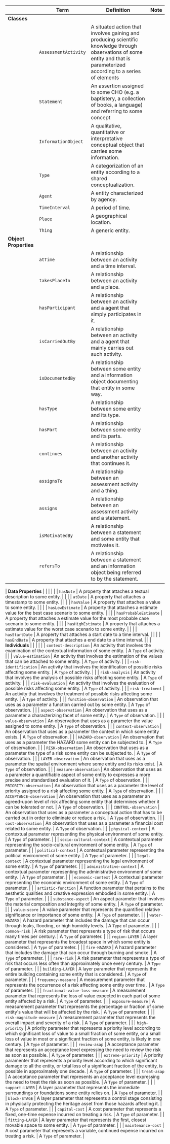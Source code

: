 |                       | **Term**                        | **Definition**                                                                                                                                                                                                                              | **Note**                 |
|-----------------------|---------------------------------|---------------------------------------------------------------------------------------------------------------------------------------------------------------------------------------------------------------------------------------------|--------------------------|
| **Classes**           |                                 |                                                                                                                                                                                                                                             |                          |
|                       | `AssessmentActivity`            | A situated action that involves gaining and producing scientific knowledge through observations of some entity and that is parameterized according to a series of elements                                                                  |                          |
|                       | `Statement`                   | An assertion assigned to some CHO (e.g. a baptistery, a collection of books, a language) and referring to some concept                                                                     |                          |
|                       | `InformationObject`                     | A qualitative, quantitative or interpretative conceptual object that carries some information.                                                                                                                                          |                          |
|                       | `Type`                          | A categorization of an entity according to a shared conceptualization.                                                                                                                                                                      |                          |
|                       | `Agent`                         | A entity characterized by agency.                                                                                                                                                                                                           |                          |
|                       | `TimeInterval`                  | A period of time.                                                                                                                                                                                                                           |                          |
|                       | `Place`                         | A geographical location.                                                                                                                                                                                                                    |                          |
|                       | `Thing`                         | A generic entity.                                                                                                                                                                                                                           |                          |
| **Object Properties** |                                 |                                                                                                                                                                                                                                             |                          |
|                       | `atTime`                        | A relationship between an activity and a time interval.                                                                                                                                                                                     |                          |
|                       | `takesPlaceIn`                  | A relationship between an activity and a place.                                                                                                                                                                                             |                          |
|                       | `hasParticipant`                | A relationship between an activity and a agent that simply participates in it.                                                                                                                                                              |                          |
|                       | `isCarriedOutBy`                | A relationship between an activity and a agent that mainly carries out such activity.                                                                                                                                                       |                          |
|                       | `isDocumentedBy`                | A relationship between some entity and a information object documenting that entity in some way.                                                                                                                                                                                |                          |
|                       | `hasType`                       | A relationship between some entity and its type.                                                                                                                                                                                            |                          |
|                       | `hasPart`                       | A relationship between some entity and its parts.                                                                                                                                                                                           |                          |
|                       | `continues`                     | A relationship between an activity and another activity that continues it.                                                                                                                                                                  |                          |
|                       | `assignsTo`                      | A relationship between an assessment activity and a thing.                                                                                                                                                                                          |                          |
|                       | `assigns`                 | A relationship between an assessment activity and a statement.                                                                                                                                                                                      |                          |
|                       | `isMotivatedBy`                 | A relationship between a statement and some entity that motivates it.                                                                                                                                                                    |                          |
|                       | `refersTo`                 | A relationship between a statement and an information object being referred to by the statement.                                                                                                                                                                    |                          |

| **Data Properties**   |                                 |                                                                                                                                                                                                                                             |                          |
|                       | `hasNote`                       | A property that attaches a textual description to some entity.                                                                                                                                                                              |                          |
|                       | `atDate`                        | A property that attaches a timestamp to some entity.                                                                                                                                                                                        |                          |
|                       | `hasValue`                      | A property that attaches a value to some entity.                                                                                                                                                                                            |                          |
|                       | `hasLowEstimate`                      | A property that attaches a estimate value for the best case scenario to some entity.                                                                                                                                                                                         |                          |
|                       | `hasProbableEstimate`                      | A property that attaches a estimate value for the most probable case scenario to some entity.                                                                                                                                                                                             |                          |
|                       | `hasHighEstimate`                      | A property that attaches a estimate value for the worst case scenario to some entity.                                                                                                                                                                                             |                          |
|                       | `hasStartDate`                  | A property that attaches a start date to a time interval.                                                                                                                                                                                   |                          |
|                       | `hasEndDate`                    | A property that attaches a end date to a time interval.                                                                                                                                                                                     |                          |
| **Individuals**       |                                 |                                                                                                                                                                                                                                             |                          |
|                       | `context-description`           | An activity that involves the examination of the contextual information of some entity.                                                                                                                                                     | A `Type` of activity.    |
|                       | `value-estimation`              | An activity that involves the estimation of the values that can be attached to some entity.                                                                                                                                                 | A `Type` of activity.    |
|                       | `risk-identification`           | An activity that involves the identification of possible risks affecting some entity.                                                                                                                                                       | A `Type` of activity.    |
|                       | `risk-analysis`                 | An activity that involves the analysis of possible risks affecting some entity.                                                                                                                                                             | A `Type` of activity.    |
|                       | `risk-evaluation`               | An activity that involves the evaluation of possible risks affecting some entity.                                                                                                                                                           | A `Type` of activity.    |
|                       | `risk-treatment`                | An activity that involves the treatment of possible risks affecting some entity.                                                                                                                                                            | A `Type` of activity.    |
|                       | `function-observation`          | An observation that uses as a parameter a function carried out by some entity.                                                                                                                                                              | A `Type` of observation. |
|                       | `aspect-observation`            | An observation that uses as a parameter a characterizing facet of some entity.                                                                                                                                                              | A `Type` of observation. |
|                       | `value-observation`             | An observation that uses as a parameter the value assigned to some entity.                                                                                                                                                                  | A `Type` of observation. |
|                       | `context-observation`           | An observation that uses as a parameter the context in which some entity exists.                                                                                                                                                            | A `Type` of observation. |
|                       | `HAZARD-observation`            | An observation that uses as a parameter the HAZARD some entity can be subjected to.                                                                                                                                                         | A `Type` of observation. |
|                       | `RISK-observation`              | An observation that uses as a parameter the type of a risk some entity can be subjected to.                                                                                                                                                 | A `Type` of observation. |
|                       | `LAYER-observation`             | An observation that uses as a parameter the spatial environment where some entity and its risks exist.                                                                                                                                      | A `Type` of observation. |
|                       | `measure-observation`           | An observation that uses as a parameter a quantifiable aspect of some entity to expresses a more precise and standardised evaluation of it.                                                                                                 | A `Type` of observation. |
|                       | `PRIORITY-observation`          | An observation that uses as a parameter the level of priority assigned to a risk affecting some entity.                                                                                                                                     | A `Type` of observation. |
|                       | `ACCEPTANCE-observation`        | An observation that uses as a parameter an agreed-upon level of risk affecting some entity that determines whether it can be tolerated or not.                                                                                              | A `Type` of observation. |
|                       | `CONTROL-observation`           | An observation that uses as a parameter a conceptual action that has to be carried out in order to eliminate or reduce a risk.                                                                                                              | A `Type` of observation. |
|                       | `cost-observation`              | An observation that uses as a parameter a financial cost related to some entity.                                                                                                                                                            | A `Type` of observation. |
|                       | `physical-context`              | A contextual parameter representing the physical environment of some entity.                                                                                                                                                                | A `Type` of parameter.   |
|                       | `socio-cultural-context`        | A contextual parameter representing the socio-cultural environment of some entity.                                                                                                                                                          | A `Type` of parameter.   |
|                       | `political-context`             | A contextual parameter representing the political environment of some entity.                                                                                                                                                               | A `Type` of parameter.   |
|                       | `legal-context`                 | A contextual parameter representing the legal environment of some entity.                                                                                                                                                                   | A `Type` of parameter.   |
|                       | `administrative-context`        | A contextual parameter representing the administrative environment of some entity.                                                                                                                                                          | A `Type` of parameter.   |
|                       | `economic-context`              | A contextual parameter representing the economic environment of some entity.                                                                                                                                                                | A `Type` of parameter.   |
|                       | `artistic-function`             | A function parameter that pertains to the aesthetic qualities and creative expression embodied in some entity.                                                                                                                              | A `Type` of parameter.   |
|                       | `substance-aspect`              | An aspect parameter that involves the material composition and integrity of some entity.                                                                                                                                                    | A `Type` of parameter.   |
|                       | `value-score`                   | A value parameter that represents the quantified relative significance or importance of some entity.                                                                                                                                        | A `Type` of parameter.   |
|                       | `water-HAZARD`                  | A hazard parameter that includes the damage that can occur through leaks, flooding, or high humidity levels.                                                                                                                                | A `Type` of parameter.   |
|                       | `common-risk`                   | A risk parameter that represents a type of risk that occurs many times per century.                                                                                                                                                         | A `Type` of parameter.   |
|                       | `region-LAYER`                  | A layer parameter that represents the broadest space in which some entity is considered.                                                                                                                                                    | A `Type` of parameter.   |
|                       | `fire-HAZARD`                   | A hazard parameter that includes the damage that can occur through burning and smoke.                                                                                                                                                       | A `Type` of parameter.   |
|                       | `rare-risk`                     | A risk parameter that represents a type of risk that occurs less often than approximately once every century.                                                                                                                               | A `Type` of parameter.   |
|                       | `building-LAYER`                | A layer parameter that represents the entire building containing some entity that is considered.                                                                                                                                            | A `Type` of parameter.   |
|                       | `frequency-measure`             | A measurement parameter that represents the occurrence of a risk affecting some entity over time .                                                                                                                                          | A `Type` of parameter.   |
|                       | `fractional-value-loss-measure` | A measurement parameter that represents the loss of value expected in each part of some entity affected by a risk.                                                                                                                          | A `Type` of parameter.   |
|                       | `exposure-measure`              | A measurement parameter that represents the percentage or fraction of some entity's value that will be affected by the risk.                                                                                                                | A `Type` of parameter.   |
|                       | `risk-magnitude-measure`        | A measurement parameter that represents the overall impact and severity of a risk.                                                                                                                                                          | A `Type` of parameter.   |
|                       | `high-priority`                 | A priority parameter that represents a priority level according to which significant loss of value to a small fraction of some entity, or a small loss of value in most or a significant fraction of some entity, is likely in one century. | A `Type` of parameter.   |
|                       | `review-asap`                   | A acceptance parameter that represents an acceptance level expressing the need to review the risk as soon as possible.                                                                                                                      | A `Type` of parameter.   |
|                       | `extreme-priority`              | A priority paramenter that represents a priority level according to which significant damage to all the entity, or total loss of a significant fraction of the entity, is possible in approximately one decade.                             | A `Type` of parameter.   |
|                       | `treat-asap`                    | A acceptance parameter that represents an acceptance level expressing the need to treat the risk as soon as possible.                                                                                                                       | A `Type` of parameter.   |
|                       | `support-LAYER`                 | A layer parameter that represents the immediate surroundings or foundations some entity relies on.                                                                                                                                          | A `Type` of parameter.   |
|                       | `block-STAGE`                   | A layer parameter that represents a control stage consisting in physically protecting the heritage asset from those hazards affecting it.                                                                                                   | A `Type` of parameter.   |
|                       | `capital-cost`                  | A cost parameter that represents a fixed, one-time expense incurred on treating a risk.                                                                                                                                                     | A `Type` of parameter.   |
|                       | `fitting-LAYER`                 | A layer parameter that represents the first, closest movable space to some entity.                                                                                                                                                          | A `Type` of parameter.   |
|                       | `maintenance-cost`              | A cost parameter that represents a variable, continued expense incurred on treating a risk.                                                                                                                                                 | A `Type` of parameter.   |